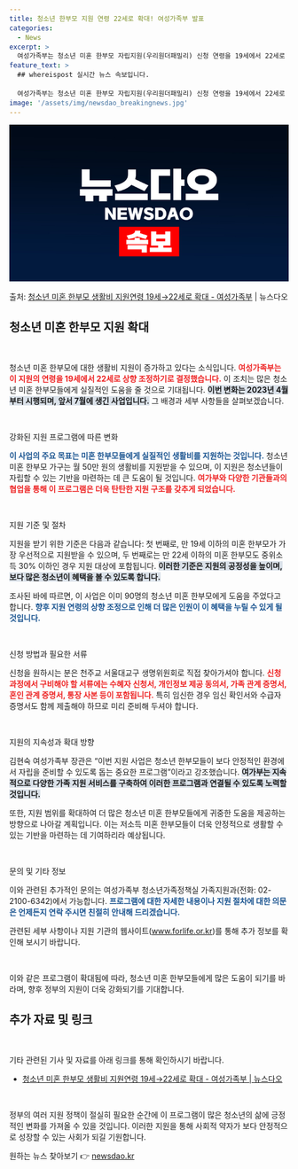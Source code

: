```yaml
---
title: 청소년 한부모 지원 연령 22세로 확대! 여성가족부 발표
categories:
  - News
excerpt: >
  여성가족부는 청소년 미혼 한부모 자립지원(우리원더패밀리) 신청 연령을 19세에서 22세로 확대한다고 4일 밝…
feature_text: >
  ## whereispost 실시간 뉴스 속보입니다.

  여성가족부는 청소년 미혼 한부모 자립지원(우리원더패밀리) 신청 연령을 19세에서 22세로 확대한다고 4일 밝…
image: '/assets/img/newsdao_breakingnews.jpg'
---
```


![뉴스다오 속보](/assets/img/newsdao_breakingnews.jpg)

<p>출처: <a href="https://newsdao.kr/2717" rel="dofollow">청소년 미혼 한부모 생활비 지원연령 19세→22세로 확대 - 여성가족부</a> | 뉴스다오</p>

<h2 data-ke-size="size26">청소년 미혼 한부모 지원 확대</h2>

<p data-ke-size="size16">&nbsp;</p>

청소년 미혼 한부모에 대한 생활비 지원이 증가하고 있다는 소식입니다. <b><span style="color: #ee2323;">여성가족부는 이 지원의 연령을 19세에서 22세로 상향 조정하기로 결정했습니다.</span></b> 이 조치는 많은 청소년 미혼 한부모들에게 실질적인 도움을 줄 것으로 기대됩니다. <b><span style="background-color: #21538527;">이번 변화는 2023년 4월부터 시행되며, 앞서 7월에 생긴 사업입니다.</span></b> 그 배경과 세부 사항들을 살펴보겠습니다.

<p data-ke-size="size16">&nbsp;</p>

강화된 지원 프로그램에 따른 변화

<b><span style="color: #1a5490;">이 사업의 주요 목표는 미혼 한부모들에게 실질적인 생활비를 지원하는 것입니다.</span></b> 청소년 미혼 한부모 가구는 월 50만 원의 생활비를 지원받을 수 있으며, 이 지원은 청소년들이 자립할 수 있는 기반을 마련하는 데 큰 도움이 될 것입니다. <b><span style="color: #ee2323;">여가부와 다양한 기관들과의 협업을 통해 이 프로그램은 더욱 탄탄한 지원 구조를 갖추게 되었습니다.</span></b>

<p data-ke-size="size16">&nbsp;</p>

지원 기준 및 절차

지원을 받기 위한 기준은 다음과 같습니다: 첫 번째로, 만 19세 이하의 미혼 한부모가 가장 우선적으로 지원받을 수 있으며, 두 번째로는 만 22세 이하의 미혼 한부모도 중위소득 30% 이하인 경우 지원 대상에 포함됩니다. <b><span style="background-color: #21538527;">이러한 기준은 지원의 공정성을 높이며, 보다 많은 청소년이 혜택을 볼 수 있도록 합니다.</span></b> 

조사된 바에 따르면, 이 사업은 이미 90명의 청소년 미혼 한부모에게 도움을 주었다고 합니다. <b><span style="color: #1a5490;">향후 지원 연령의 상향 조정으로 인해 더 많은 인원이 이 혜택을 누릴 수 있게 될 것입니다.</span></b>

<p data-ke-size="size16">&nbsp;</p>

신청 방법과 필요한 서류

신청을 원하시는 분은 천주교 서울대교구 생명위원회로 직접 찾아가셔야 합니다. <b><span style="color: #ee2323;">신청 과정에서 구비해야 할 서류에는 수혜자 신청서, 개인정보 제공 동의서, 가족 관계 증명서, 혼인 관계 증명서, 통장 사본 등이 포함됩니다.</span></b> 특히 임신한 경우 임신 확인서와 수급자 증명서도 함께 제출해야 하므로 미리 준비해 두셔야 합니다.

<p data-ke-size="size16">&nbsp;</p>

지원의 지속성과 확대 방향

김현숙 여성가족부 장관은 “이번 지원 사업은 청소년 한부모들이 보다 안정적인 환경에서 자립을 준비할 수 있도록 돕는 중요한 프로그램”이라고 강조했습니다. <b><span style="background-color: #21538527;">여가부는 지속적으로 다양한 가족 지원 서비스를 구축하여 이러한 프로그램과 연결될 수 있도록 노력할 것입니다.</span></b> 

또한, 지원 범위를 확대하여 더 많은 청소년 미혼 한부모들에게 귀중한 도움을 제공하는 방향으로 나아갈 계획입니다. 이는 저소득 미혼 한부모들이 더욱 안정적으로 생활할 수 있는 기반을 마련하는 데 기여하리라 예상됩니다.

<p data-ke-size="size16">&nbsp;</p>

문의 및 기타 정보

이와 관련된 추가적인 문의는 여성가족부 청소년가족정책실 가족지원과(전화: 02-2100-6342)에서 가능합니다. <b><span style="color: #1a5490;">프로그램에 대한 자세한 내용이나 지원 절차에 대한 의문은 언제든지 연락 주시면 친절히 안내해 드리겠습니다.</span></b> 

관련된 세부 사항이나 지원 기관의 웹사이트(www.forlife.or.kr)를 통해 추가 정보를 확인해 보시기 바랍니다. 

<p data-ke-size="size16">&nbsp;</p>

이와 같은 프로그램이 확대됨에 따라, 청소년 미혼 한부모들에게 많은 도움이 되기를 바라며, 향후 정부의 지원이 더욱 강화되기를 기대합니다. 

<h2 data-ke-size="size26">추가 자료 및 링크</h2>

<p data-ke-size="size16">&nbsp;</p>

기타 관련된 기사 및 자료를 아래 링크를 통해 확인하시기 바랍니다. 

<ul>
    <li><a href="https://newsdao.kr/2717">청소년 미혼 한부모 생활비 지원연령 19세→22세로 확대 - 여성가족부 | 뉴스다오</a></li>
</ul>

<p data-ke-size="size16">&nbsp;</p>

정부의 여러 지원 정책이 절실히 필요한 순간에 이 프로그램이 많은 청소년의 삶에 긍정적인 변화를 가져올 수 있을 것입니다. 이러한 지원을 통해 사회적 약자가 보다 안정적으로 성장할 수 있는 사회가 되길 기원합니다. 

원하는 뉴스 찾아보기 👉 <a href="https://newsdao.kr" rel="dofollow">newsdao.kr</a>


